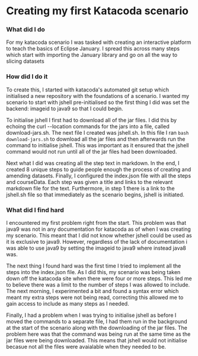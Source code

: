 # Creating my first Katacoda scenario

### What did I do

For my katacoda scenario I was tasked with creating an interactive platform to teach the basics of Eclipse January.
I spread this across many steps which start with importing the January library and go on all the way to slicing datasets

### How did I do it
To create this, I started with katacoda's automated git setup which initialised a new repository with the foundations of a scenario.
I wanted my scenario to start with jshell pre-initialised so the first thing I did was set the backend: imageid to java9 so that I could begin. 

To initialise jshell I first had to download all of the jar files. I did this by echoing the curl --location commands for the jars into a file, called download-jars.sh. The next file I created was jshell.sh. In this file I ran `bash download-jars.sh` to download all the jar files and then afterwards run the command to initialise jshell. This was important as it ensured that the jshell command would not run until all of the jar files had been downloaded. 

Next what I did was creating all the step text in markdown. In the end, I created 8 unique steps to guide people enough the process of creating and amending datasets. Finally, I configured the index.json file with all the steps and courseData. Each step was given a title and links to the relevant markdown file for the text. Furthermore, in step 1 there is a link to the jshell.sh file so that immediately as the scenario begins, jshell is initiated. 

### What did I find hard

I encountered my first problem right from the start. This problem was that java9 was not in any documentation for katacoda as of when I was creating my scenario. This meant that I did not know whether jshell could be used as it is exclusive to java9. However, regardless of the lack of documentation i was able to use java9 by setting the imageid to java9 where instead java8 was.

The next thing I found hard was the first time I tried to implement all the steps into the index.json file. As I did this, my scenario was being taken down off the katacoda site when there were four or more steps. This led me to believe there was a limit to the number of steps I was allowed to include. The next morning, I experimented a bit and found a syntax error which meant my extra steps were not being read, correcting this allowed me to gain access to include as many steps as I needed.

Finally, I had a problem when I was trying to initialise jshell as before I moved the commands to a separate file, I had them run in the background at the start of the scenario along with the downloading of the jar files. The problem here was that the command was being run at the same time as the jar files were being downloaded. This means that jshell would not initialise becasue not all the files were avaialable when they needed to be.
